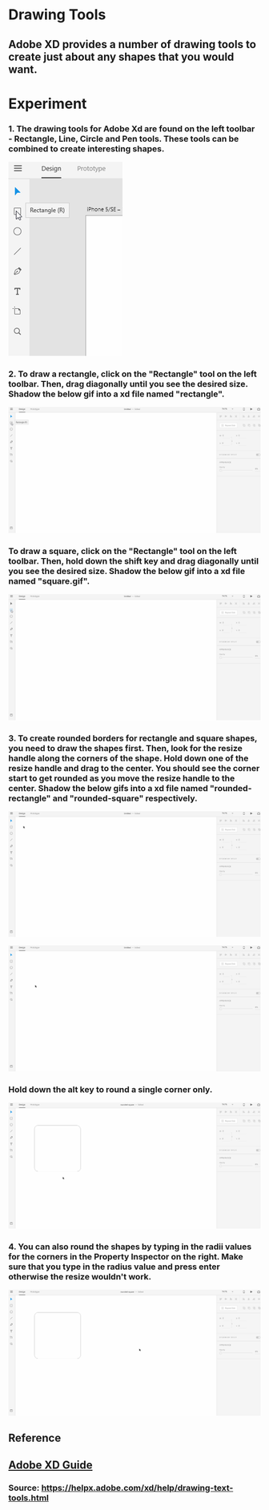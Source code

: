 # **Drawing Tools**

## Adobe XD provides a number of drawing tools to create just about any shapes that you would want. 

# **Experiment**

### **1.** The drawing tools for Adobe Xd are found on the left toolbar - Rectangle, Line, Circle and Pen tools. These tools can be combined to create interesting shapes.

![](../images/pilot-08/drawing-tools.gif)

### **2.** To draw a rectangle, click on the "Rectangle" tool on the left toolbar. Then, drag diagonally until you see the desired size. Shadow the below gif into a xd file named "rectangle". 

![](../images/pilot-08/rectangle.gif)

### To draw a square, click on the "Rectangle" tool on the left toolbar. Then, hold down the **shift** key and drag diagonally until you see the desired size. Shadow the below gif into a xd file named "square.gif".

![](../images/pilot-08/square.gif)

### **3.** To create rounded borders for rectangle and square shapes, you need to draw the shapes first. Then, look for the resize handle along the corners of the shape. Hold down one of the resize handle and drag to the center. You should see the corner start to get rounded as you move the resize handle to the center. Shadow the below gifs into a xd file named "rounded-rectangle" and "rounded-square" respectively. 

![](../images/pilot-08/rounded-rectangle.gif)

![](../images/pilot-08/rounded-square.gif)

### Hold down the alt key to round a single corner only. 

![](../images/pilot-08/single-corner.gif)

### **4.**  You can also round the shapes by typing in the radii values for the corners in the **Property Inspector** on the right. Make sure that you type in the radius value and press enter otherwise the resize wouldn't work. 

![](../images/pilot-08/rounded-manual.gif)


## **Reference**

## [Adobe XD Guide]()

### **Source:** https://helpx.adobe.com/xd/help/drawing-text-tools.html


